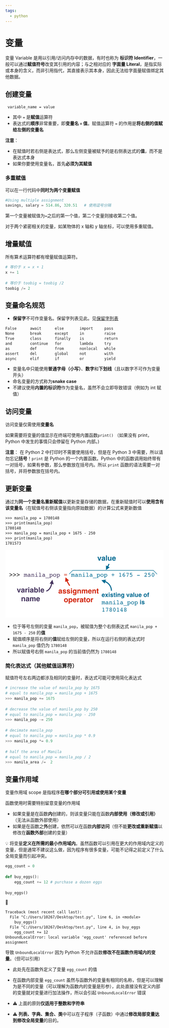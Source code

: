 ```yaml
---
tags:
  - python
---
```


# 变量
变量 Variable 是用以引用/访问内存中的数据，有时也称为 **标识符 Identifier**，一般可以通过**赋值符号**改变其引用的内容；与之相对应的 **字面量 Literal**，是指实际或本身的含义，而非引用指代，其直接表示其本身，因此无法给字面量赋值绑定其他数据。

## 创建变量
` variable_name = value`
* 其中 `=` 是**赋值**运算符
* 表达式的**顺序**非常重要，即**变量名 `=` 值**。赋值运算符 `=` 的作用是**将右侧的值赋给左侧的变量名**

**注意**：
* 在赋值时若右侧是表达式，那么左侧变量被赋予的是右侧表达式的**值**，而不是表达式本身
* 如果你要使用变量名，首先**必须为其赋值**

### 多重赋值
可以在一行代码中**同时为两个变量赋值**
```python
#Using multiple assignment
savings, salary = 514.86, 320.51   # 使用逗号分隔
```
第一个变量被赋值为`=`之后的第一个值，第二个变量则接收第二个值。

对于两个紧密相关的变量，如某物体的 x 轴和 y 轴坐标，可以使用多重赋值。

## 增量赋值
所有算术运算符都有增量赋值运算符。

```python
# 等价于 x = x + 1
x += 1

# 等价于 toobig = toobig /2
toobig /= 2
```
## 变量命名规范
* **保留字**不可作变量名。保留字列表见此。见[保留字列表](https://docs.python.org/3/reference/lexical_analysis.html#keywords)
```
False      await      else       import     pass
None       break      except     in         raise
True       class      finally    is         return
and        continue   for        lambda     try
as         def        from       nonlocal   while
assert     del        global     not        with
async      elif       if         or         yield
```
* 变量名中只能使用**普通字母（小写）**、**数字**和**下划线**（且以数字不可作为变量开头）
* 命名变量的方式称为**snake case**
* 不建议使用**内置的标识符**作为变量名，虽然不会立即导致错误（例如为 int 赋值）

## 访问变量
访问变量仅需使用**变量名**

如果需要将变量的值显示在终端可使用内置函数`print()`
（如果没有 print，Python 中发生的事情只会停留在 Python 内部。)

**注意**：
在 Python 2 中打印时不需要使用括号，但是在 Python 3 中需要，所以请勿忘记**括号**！`print` 是 Python 的一个内置函数。Python 中的函数调用始终带有一对括号，如果有参数，那么参数放在括号内。所以 `print` 函数的语法需要一对括号，并将参数放在括号内。


## 更新变量
通过为**同一个变量名重新赋值**以更新变量存储的数据，在重新赋值时可以**使用含有该变量名**（在赋值号右侧该变量指向原始数据）的计算公式来更新数值

```pyhton
>>> manila_pop = 1780148
>>> print(manila_pop)
1780148
>>> manila_pop = manila_pop + 1675 - 250
>>> print(manila_pop)
1781573
```

![表达式赋值](./_v_images/1535551382_2321.jpg)

* 位于等号左侧的变量 `manila_pop`，被赋值为整个右侧表达式 `manila_pop + 1675 - 250` 的**值**
* 赋值顺序是将右侧的**值**赋给左侧的变量，所以在运行右侧的表达式时 `manila_pop` 值仍为 `1780148`
* 所以赋值号右侧 `manila_pop` 的当前值仍然为 `1780148`

### 简化表达式（其他赋值运算符）
赋值符号左右两边都涉及相同的变量时，表达式可能可使用简化表达式

```python
# increase the value of manila_pop by 1675
# equal to manila_pop = manila_pop + 1675
>>> manila_pop += 1675

# decrease the value of manila_pop by 250
# equal to manila_pop = manila_pop - 250
>>> manila_pop -= 250

# decimate manila_pop
# equal to manila_pop = manila_pop * 0.9
>>> manila_pop *= 0.9

# half the area of Manila
# equal to manila_pop = manila_pop / 2
>>> manila_area /=  2
```

## 变量作用域
变量作用域 scope 是指程序**在哪个部分可引用或使用某个变量**

函数使用时需要特别留意变量的作用域

* 如果变量是在函数**内**创建的，则该变量只能在函数**内部使用（修改或引用）**（无法从函数外部使用）
* 如果是在函数之**外**创建，依然可以在函数**内部访问**（但不能**更改或重新赋值**以修改在**函数外部**创建的变量）


:bulb: 将变量**定义在所需的最小作用域内**。虽然函数可以引用在更大的作用域内定义的变量，但是通常不建议这么做，因为程序有很多变量，可能不记得之前定义了什么全局变量而引起冲突。

```python
egg_count = 0

def buy_eggs():
    egg_count += 12 # purchase a dozen eggs

buy_eggs()
```

:hammer:

```shell
Traceback (most recent call last):
  File "C:/Users/10267/Desktop/test.py", line 6, in <module>
    buy_eggs()
  File "C:/Users/10267/Desktop/test.py", line 4, in buy_eggs
    egg_count += 12
UnboundLocalError: local variable 'egg_count' referenced before assignment
```

导致 `UnboundLocalError` 因为 Python 不允许函数**修改不在函数作用域内的变量**。（但可以引用）

* 此处先在函数外定义了变量 `egg_count` 的值
* 在函数内部变量 `egg_count` 虽然与函数外的变量有相同的名称，但是可以理解为是不同的变量（可以理解为函数内的变量是形参），此处直接没有定义内部的变量就对变量进行加法操作，所以会引起 `UnboundLocalError` 错误


* :warning: 上面的原则**仅适用于整数和字符串**
* :warning: **列表、字典、集合、类**中可以在子程序（子函数）中通过**修改局部变量达到修改全局变量**的目的。